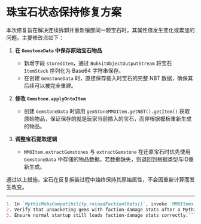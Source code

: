 # 珠宝石状态保持修复方案

本次修复旨在解决连续拆卸并重新镶嵌同一颗宝石时，其属性值发生变化或累加的问题。主要修改点如下：

1. **在 `GemstoneData` 中保存原始宝石物品**
   - 新增字段 `storedItem`，通过 `BukkitObjectOutputStream` 将宝石 `ItemStack` 序列化为 Base64 字符串保存。
   - 在创建 `GemstoneData` 时，直接保存插入时宝石的完整 NBT 数据，确保其后续可以被完全重建。

2. **修改 `Gemstone.applyOntoItem`**
   - 创建 `GemstoneData` 时调用 `gemStoneMMOItem.getNBT().getItem()` 获取原始物品，保证保存的就是玩家当前插入的宝石，而非根据模板重新生成的物品。

3. **调整宝石提取逻辑**
   - `MMOItem.extractGemstones` 与 `extractGemstone` 在还原宝石时优先使用 `GemstoneData` 中存储的物品数据。若数据缺失，则退回到根据类型与ID重新生成。

通过以上措施，宝石在反复拆装过程中始终保持其原始属性，不会因重新计算而发生改变。


---

```md
1. In `MythicMobsCompatibility.reloadFactionStats()`, invoke `MMOItems.plugin.getStats().reload(false)` immediately after calling `MythicMobsLoadHook.registerFactionStats(false)` to load language data for the new stats.
2. Verify that unsocketing gems with faction-damage stats after a MythicMobs reload no longer logs “Cannot invoke 'String.replace' because 'format' is null”.
3. Ensure normal startup still loads faction-damage stats correctly.```